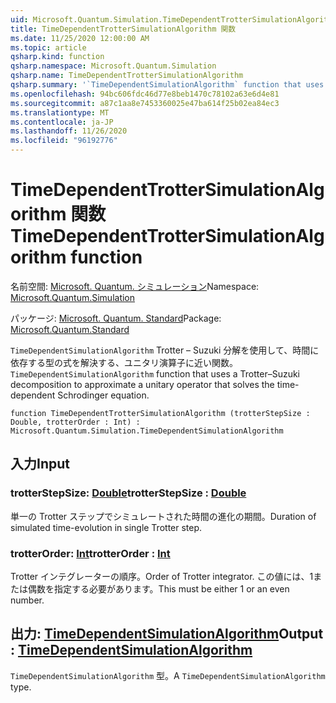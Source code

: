 ```yaml
---
uid: Microsoft.Quantum.Simulation.TimeDependentTrotterSimulationAlgorithm
title: TimeDependentTrotterSimulationAlgorithm 関数
ms.date: 11/25/2020 12:00:00 AM
ms.topic: article
qsharp.kind: function
qsharp.namespace: Microsoft.Quantum.Simulation
qsharp.name: TimeDependentTrotterSimulationAlgorithm
qsharp.summary: '`TimeDependentSimulationAlgorithm` function that uses a Trotter–Suzuki decomposition to approximate a unitary operator that solves the time-dependent Schrodinger equation.'
ms.openlocfilehash: 94bc606fdc46d77e8beb1470c78102a63e6d4e81
ms.sourcegitcommit: a87c1aa8e7453360025e47ba614f25b02ea84ec3
ms.translationtype: MT
ms.contentlocale: ja-JP
ms.lasthandoff: 11/26/2020
ms.locfileid: "96192776"
---
```

# <a name="timedependenttrottersimulationalgorithm-function"></a><span data-ttu-id="cabd1-102">TimeDependentTrotterSimulationAlgorithm 関数</span><span class="sxs-lookup"><span data-stu-id="cabd1-102">TimeDependentTrotterSimulationAlgorithm function</span></span>

<span data-ttu-id="cabd1-103">名前空間: [Microsoft. Quantum. シミュレーション](xref:Microsoft.Quantum.Simulation)</span><span class="sxs-lookup"><span data-stu-id="cabd1-103">Namespace: [Microsoft.Quantum.Simulation](xref:Microsoft.Quantum.Simulation)</span></span>

<span data-ttu-id="cabd1-104">パッケージ: [Microsoft. Quantum. Standard](https://nuget.org/packages/Microsoft.Quantum.Standard)</span><span class="sxs-lookup"><span data-stu-id="cabd1-104">Package: [Microsoft.Quantum.Standard](https://nuget.org/packages/Microsoft.Quantum.Standard)</span></span>


<span data-ttu-id="cabd1-105">`TimeDependentSimulationAlgorithm` Trotter – Suzuki 分解を使用して、時間に依存する型の式を解決する、ユニタリ演算子に近い関数。</span><span class="sxs-lookup"><span data-stu-id="cabd1-105">`TimeDependentSimulationAlgorithm` function that uses a Trotter–Suzuki decomposition to approximate a unitary operator that solves the time-dependent Schrodinger equation.</span></span>

```qsharp
function TimeDependentTrotterSimulationAlgorithm (trotterStepSize : Double, trotterOrder : Int) : Microsoft.Quantum.Simulation.TimeDependentSimulationAlgorithm
```


## <a name="input"></a><span data-ttu-id="cabd1-106">入力</span><span class="sxs-lookup"><span data-stu-id="cabd1-106">Input</span></span>

### <a name="trotterstepsize--double"></a><span data-ttu-id="cabd1-107">trotterStepSize: [Double](xref:microsoft.quantum.lang-ref.double)</span><span class="sxs-lookup"><span data-stu-id="cabd1-107">trotterStepSize : [Double](xref:microsoft.quantum.lang-ref.double)</span></span>

<span data-ttu-id="cabd1-108">単一の Trotter ステップでシミュレートされた時間の進化の期間。</span><span class="sxs-lookup"><span data-stu-id="cabd1-108">Duration of simulated time-evolution in single Trotter step.</span></span>


### <a name="trotterorder--int"></a><span data-ttu-id="cabd1-109">trotterOrder: [Int](xref:microsoft.quantum.lang-ref.int)</span><span class="sxs-lookup"><span data-stu-id="cabd1-109">trotterOrder : [Int](xref:microsoft.quantum.lang-ref.int)</span></span>

<span data-ttu-id="cabd1-110">Trotter インテグレーターの順序。</span><span class="sxs-lookup"><span data-stu-id="cabd1-110">Order of Trotter integrator.</span></span> <span data-ttu-id="cabd1-111">この値には、1または偶数を指定する必要があります。</span><span class="sxs-lookup"><span data-stu-id="cabd1-111">This must be either 1 or an even number.</span></span>



## <a name="output--timedependentsimulationalgorithm"></a><span data-ttu-id="cabd1-112">出力: [TimeDependentSimulationAlgorithm](xref:Microsoft.Quantum.Simulation.TimeDependentSimulationAlgorithm)</span><span class="sxs-lookup"><span data-stu-id="cabd1-112">Output : [TimeDependentSimulationAlgorithm](xref:Microsoft.Quantum.Simulation.TimeDependentSimulationAlgorithm)</span></span>

<span data-ttu-id="cabd1-113">`TimeDependentSimulationAlgorithm` 型。</span><span class="sxs-lookup"><span data-stu-id="cabd1-113">A `TimeDependentSimulationAlgorithm` type.</span></span>